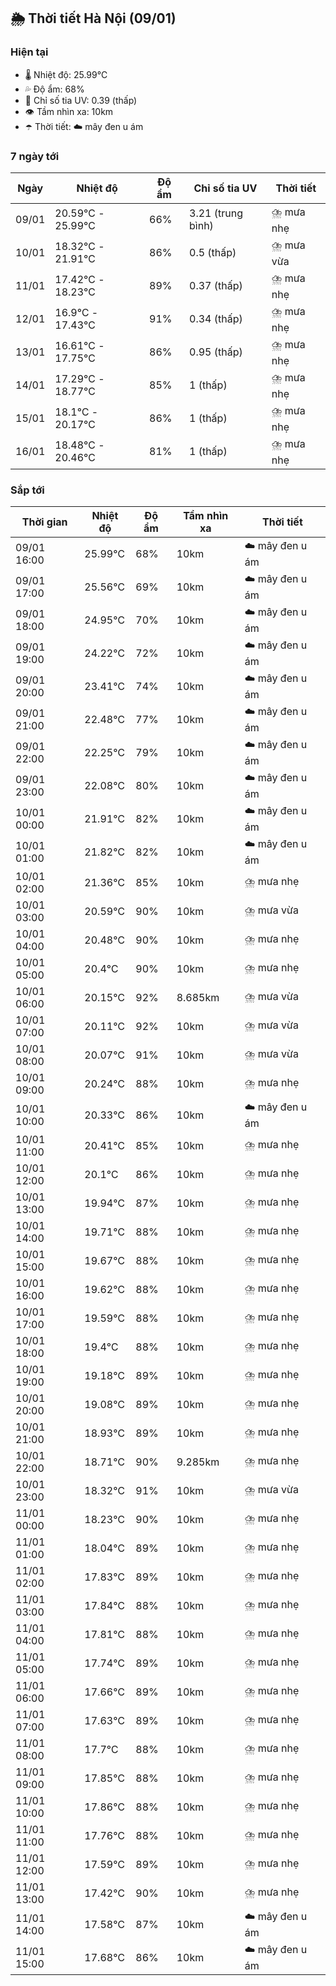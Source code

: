 ## 🌦️ Thời tiết Hà Nội (09/01)

### Hiện tại

- 🌡️ Nhiệt độ: 25.99℃
- 💦 Độ ẩm: 68%
- 🌟 Chỉ số tia UV: 0.39 (thấp)
- 👁️ Tầm nhìn xa: 10km
- ☂️ Thời tiết: ☁️ mây đen u ám

### 7 ngày tới

| Ngày | Nhiệt độ | Độ ẩm | Chỉ số tia UV | Thời tiết |
| --- | --- | --- | --- | --- |
| 09/01 | 20.59℃ - 25.99℃ | 66% | 3.21 (trung bình) | ⛈️ mưa nhẹ |
| 10/01 | 18.32℃ - 21.91℃ | 86% | 0.5 (thấp) | ⛈️ mưa vừa |
| 11/01 | 17.42℃ - 18.23℃ | 89% | 0.37 (thấp) | ⛈️ mưa nhẹ |
| 12/01 | 16.9℃ - 17.43℃ | 91% | 0.34 (thấp) | ⛈️ mưa nhẹ |
| 13/01 | 16.61℃ - 17.75℃ | 86% | 0.95 (thấp) | ⛈️ mưa nhẹ |
| 14/01 | 17.29℃ - 18.77℃ | 85% | 1 (thấp) | ⛈️ mưa nhẹ |
| 15/01 | 18.1℃ - 20.17℃ | 86% | 1 (thấp) | ⛈️ mưa nhẹ |
| 16/01 | 18.48℃ - 20.46℃ | 81% | 1 (thấp) | ⛈️ mưa nhẹ |

### Sắp tới

| Thời gian | Nhiệt độ | Độ ẩm | Tầm nhìn xa | Thời tiết |
| --- | --- | --- | --- | --- |
| 09/01 16:00 | 25.99℃ | 68% | 10km | ☁️ mây đen u ám |
| 09/01 17:00 | 25.56℃ | 69% | 10km | ☁️ mây đen u ám |
| 09/01 18:00 | 24.95℃ | 70% | 10km | ☁️ mây đen u ám |
| 09/01 19:00 | 24.22℃ | 72% | 10km | ☁️ mây đen u ám |
| 09/01 20:00 | 23.41℃ | 74% | 10km | ☁️ mây đen u ám |
| 09/01 21:00 | 22.48℃ | 77% | 10km | ☁️ mây đen u ám |
| 09/01 22:00 | 22.25℃ | 79% | 10km | ☁️ mây đen u ám |
| 09/01 23:00 | 22.08℃ | 80% | 10km | ☁️ mây đen u ám |
| 10/01 00:00 | 21.91℃ | 82% | 10km | ☁️ mây đen u ám |
| 10/01 01:00 | 21.82℃ | 82% | 10km | ☁️ mây đen u ám |
| 10/01 02:00 | 21.36℃ | 85% | 10km | ⛈️ mưa nhẹ |
| 10/01 03:00 | 20.59℃ | 90% | 10km | ⛈️ mưa vừa |
| 10/01 04:00 | 20.48℃ | 90% | 10km | ⛈️ mưa nhẹ |
| 10/01 05:00 | 20.4℃ | 90% | 10km | ⛈️ mưa nhẹ |
| 10/01 06:00 | 20.15℃ | 92% | 8.685km | ⛈️ mưa vừa |
| 10/01 07:00 | 20.11℃ | 92% | 10km | ⛈️ mưa vừa |
| 10/01 08:00 | 20.07℃ | 91% | 10km | ⛈️ mưa vừa |
| 10/01 09:00 | 20.24℃ | 88% | 10km | ⛈️ mưa nhẹ |
| 10/01 10:00 | 20.33℃ | 86% | 10km | ☁️ mây đen u ám |
| 10/01 11:00 | 20.41℃ | 85% | 10km | ⛈️ mưa nhẹ |
| 10/01 12:00 | 20.1℃ | 86% | 10km | ⛈️ mưa nhẹ |
| 10/01 13:00 | 19.94℃ | 87% | 10km | ⛈️ mưa nhẹ |
| 10/01 14:00 | 19.71℃ | 88% | 10km | ⛈️ mưa nhẹ |
| 10/01 15:00 | 19.67℃ | 88% | 10km | ⛈️ mưa nhẹ |
| 10/01 16:00 | 19.62℃ | 88% | 10km | ⛈️ mưa nhẹ |
| 10/01 17:00 | 19.59℃ | 88% | 10km | ⛈️ mưa nhẹ |
| 10/01 18:00 | 19.4℃ | 88% | 10km | ⛈️ mưa nhẹ |
| 10/01 19:00 | 19.18℃ | 89% | 10km | ⛈️ mưa nhẹ |
| 10/01 20:00 | 19.08℃ | 89% | 10km | ⛈️ mưa nhẹ |
| 10/01 21:00 | 18.93℃ | 89% | 10km | ⛈️ mưa nhẹ |
| 10/01 22:00 | 18.71℃ | 90% | 9.285km | ⛈️ mưa nhẹ |
| 10/01 23:00 | 18.32℃ | 91% | 10km | ⛈️ mưa vừa |
| 11/01 00:00 | 18.23℃ | 90% | 10km | ⛈️ mưa nhẹ |
| 11/01 01:00 | 18.04℃ | 89% | 10km | ⛈️ mưa nhẹ |
| 11/01 02:00 | 17.83℃ | 89% | 10km | ⛈️ mưa nhẹ |
| 11/01 03:00 | 17.84℃ | 88% | 10km | ⛈️ mưa nhẹ |
| 11/01 04:00 | 17.81℃ | 88% | 10km | ⛈️ mưa nhẹ |
| 11/01 05:00 | 17.74℃ | 89% | 10km | ⛈️ mưa nhẹ |
| 11/01 06:00 | 17.66℃ | 89% | 10km | ⛈️ mưa nhẹ |
| 11/01 07:00 | 17.63℃ | 89% | 10km | ⛈️ mưa nhẹ |
| 11/01 08:00 | 17.7℃ | 88% | 10km | ⛈️ mưa nhẹ |
| 11/01 09:00 | 17.85℃ | 88% | 10km | ⛈️ mưa nhẹ |
| 11/01 10:00 | 17.86℃ | 88% | 10km | ⛈️ mưa nhẹ |
| 11/01 11:00 | 17.76℃ | 88% | 10km | ⛈️ mưa nhẹ |
| 11/01 12:00 | 17.59℃ | 89% | 10km | ⛈️ mưa nhẹ |
| 11/01 13:00 | 17.42℃ | 90% | 10km | ⛈️ mưa nhẹ |
| 11/01 14:00 | 17.58℃ | 87% | 10km | ☁️ mây đen u ám |
| 11/01 15:00 | 17.68℃ | 86% | 10km | ☁️ mây đen u ám |
